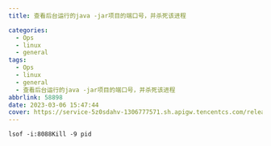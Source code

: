 ```yaml
---
title: 查看后台运行的java -jar项目的端口号，并杀死该进程

categories:
  - Ops
  - linux
  - general
tags:
  - Ops
  - linux
  - general
  - 查看后台运行的java -jar项目的端口号，并杀死该进程
abbrlink: 58898
date: 2023-03-06 15:47:44
cover: https://service-5z0sdahv-1306777571.sh.apigw.tencentcs.com/release/?uuid=0dc71164065c470b8c74e05f3bdb1619
---
```


```shell
lsof -i:8088Kill -9 pid
```